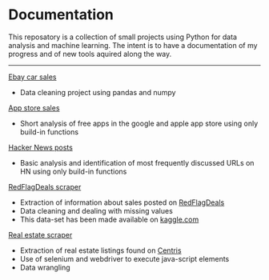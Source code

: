 # Documentation
This reposatory is a collection of small projects using Python for data analysis and machine learning. The intent is to have a documentation of my progress and of new tools aquired along the way. <br />

___

[Ebay car sales](https://github.com/Jahnic/Documentation/blob/master/ebay_car_sales.ipynb) <br />
* Data cleaning project using pandas and numpy <br />

[App store sales](https://github.com/Jahnic/Projects/blob/master/free_app_analysis.ipynb) <br />
* Short analysis of free apps in the google and apple app store using only build-in functions <br />

[Hacker News posts](https://github.com/Jahnic/Projects/blob/master/hacker_news.ipynb) <br />
* Basic analysis and identification of most frequently discussed URLs on HN using only build-in functions

[RedFlagDeals scraper](https://github.com/Jahnic/Documentation/blob/master/RedFlagDeals)
* Extraction of information about sales posted on [RedFlagDeals](https://forums.redflagdeals.com/hot-deals-f9/)
* Data cleaning and dealing with missing values
* This data-set has been made available on [kaggle.com](https://www.kaggle.com/jahnic/data-on-sales-posted-on-redflagdeals/)

[Real estate scraper](https://github.com/Jahnic/Documentation/tree/master/RealEstate)
* Extraction of real estate listings found on [Centris](https://www.centris.ca/)
* Use of selenium and webdriver to execute java-script elements
* Data wrangling 
